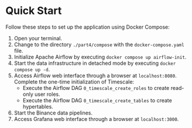# Quick Start
Follow these steps to set up the application using Docker Compose:
1. Open your terminal.
2. Change to the directory ``./part4/compose`` with the ``docker-compose.yaml`` file.
3. Initialize Apache Airflow by executing ``docker compose up airflow-init``.
4. Start the data infrastructure in detached mode by executing ``docker compose up -d``.
5. Access Airflow web interface through a browser at ``localhost:8080``. Complete the one-time 
initialization of Timescale:
   - Execute the Airflow DAG `0_timescale_create_roles` to create read-only user roles.
   - Execute the Airflow DAG `0_timescale_create_tables` to create hypertables. 
6. Start the Binance data pipelines. 
7. Access Grafana web interface through a browser at ``localhost:3000``.